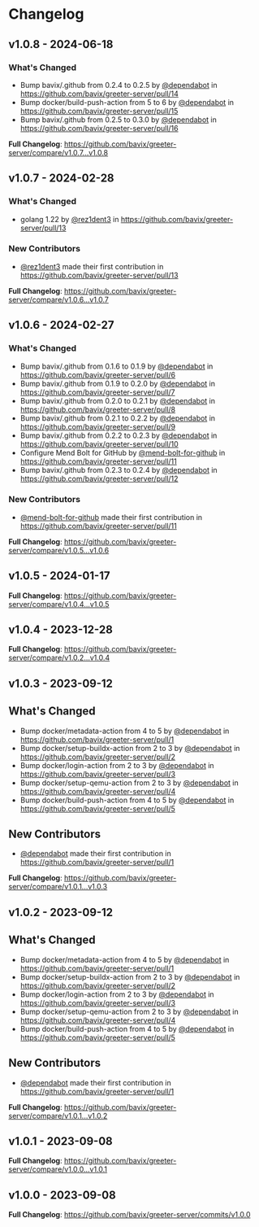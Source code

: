 # Changelog

## v1.0.8 - 2024-06-18

### What's Changed

* Bump bavix/.github from 0.2.4 to 0.2.5 by [@dependabot](https://github.com/dependabot) in https://github.com/bavix/greeter-server/pull/14
* Bump docker/build-push-action from 5 to 6 by [@dependabot](https://github.com/dependabot) in https://github.com/bavix/greeter-server/pull/15
* Bump bavix/.github from 0.2.5 to 0.3.0 by [@dependabot](https://github.com/dependabot) in https://github.com/bavix/greeter-server/pull/16

**Full Changelog**: https://github.com/bavix/greeter-server/compare/v1.0.7...v1.0.8

## v1.0.7 - 2024-02-28

### What's Changed

* golang 1.22 by [@rez1dent3](https://github.com/rez1dent3) in https://github.com/bavix/greeter-server/pull/13

### New Contributors

* [@rez1dent3](https://github.com/rez1dent3) made their first contribution in https://github.com/bavix/greeter-server/pull/13

**Full Changelog**: https://github.com/bavix/greeter-server/compare/v1.0.6...v1.0.7

## v1.0.6 - 2024-02-27

### What's Changed

* Bump bavix/.github from 0.1.6 to 0.1.9 by [@dependabot](https://github.com/dependabot) in https://github.com/bavix/greeter-server/pull/6
* Bump bavix/.github from 0.1.9 to 0.2.0 by [@dependabot](https://github.com/dependabot) in https://github.com/bavix/greeter-server/pull/7
* Bump bavix/.github from 0.2.0 to 0.2.1 by [@dependabot](https://github.com/dependabot) in https://github.com/bavix/greeter-server/pull/8
* Bump bavix/.github from 0.2.1 to 0.2.2 by [@dependabot](https://github.com/dependabot) in https://github.com/bavix/greeter-server/pull/9
* Bump bavix/.github from 0.2.2 to 0.2.3 by [@dependabot](https://github.com/dependabot) in https://github.com/bavix/greeter-server/pull/10
* Configure Mend Bolt for GitHub by [@mend-bolt-for-github](https://github.com/mend-bolt-for-github) in https://github.com/bavix/greeter-server/pull/11
* Bump bavix/.github from 0.2.3 to 0.2.4 by [@dependabot](https://github.com/dependabot) in https://github.com/bavix/greeter-server/pull/12

### New Contributors

* [@mend-bolt-for-github](https://github.com/mend-bolt-for-github) made their first contribution in https://github.com/bavix/greeter-server/pull/11

**Full Changelog**: https://github.com/bavix/greeter-server/compare/v1.0.5...v1.0.6

## v1.0.5 - 2024-01-17

**Full Changelog**: https://github.com/bavix/greeter-server/compare/v1.0.4...v1.0.5

## v1.0.4 - 2023-12-28

**Full Changelog**: https://github.com/bavix/greeter-server/compare/v1.0.2...v1.0.4

## v1.0.3 - 2023-09-12

## What's Changed

* Bump docker/metadata-action from 4 to 5 by [@dependabot](https://github.com/dependabot) in https://github.com/bavix/greeter-server/pull/1
* Bump docker/setup-buildx-action from 2 to 3 by [@dependabot](https://github.com/dependabot) in https://github.com/bavix/greeter-server/pull/2
* Bump docker/login-action from 2 to 3 by [@dependabot](https://github.com/dependabot) in https://github.com/bavix/greeter-server/pull/3
* Bump docker/setup-qemu-action from 2 to 3 by [@dependabot](https://github.com/dependabot) in https://github.com/bavix/greeter-server/pull/4
* Bump docker/build-push-action from 4 to 5 by [@dependabot](https://github.com/dependabot) in https://github.com/bavix/greeter-server/pull/5

## New Contributors

* [@dependabot](https://github.com/dependabot) made their first contribution in https://github.com/bavix/greeter-server/pull/1

**Full Changelog**: https://github.com/bavix/greeter-server/compare/v1.0.1...v1.0.3

## v1.0.2 - 2023-09-12

## What's Changed

* Bump docker/metadata-action from 4 to 5 by [@dependabot](https://github.com/dependabot) in https://github.com/bavix/greeter-server/pull/1
* Bump docker/setup-buildx-action from 2 to 3 by [@dependabot](https://github.com/dependabot) in https://github.com/bavix/greeter-server/pull/2
* Bump docker/login-action from 2 to 3 by [@dependabot](https://github.com/dependabot) in https://github.com/bavix/greeter-server/pull/3
* Bump docker/setup-qemu-action from 2 to 3 by [@dependabot](https://github.com/dependabot) in https://github.com/bavix/greeter-server/pull/4
* Bump docker/build-push-action from 4 to 5 by [@dependabot](https://github.com/dependabot) in https://github.com/bavix/greeter-server/pull/5

## New Contributors

* [@dependabot](https://github.com/dependabot) made their first contribution in https://github.com/bavix/greeter-server/pull/1

**Full Changelog**: https://github.com/bavix/greeter-server/compare/v1.0.1...v1.0.2

## v1.0.1 - 2023-09-08

**Full Changelog**: https://github.com/bavix/greeter-server/compare/v1.0.0...v1.0.1

## v1.0.0 - 2023-09-08

**Full Changelog**: https://github.com/bavix/greeter-server/commits/v1.0.0
